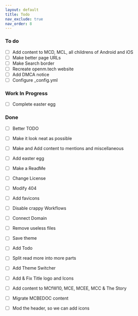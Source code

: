 ```yaml
---
layout: default
title: Todo
nav_exclude: true
nav_order: 8
---
```


### To do

- [ ] Add content to MCD, MCL, all childrens of Android and iOS  
- [ ] Make better page URLs  
- [ ] Make Search border  
- [ ] Recreate openm.tech website  
- [ ] Add DMCA notice  
- [ ] Configure _config.yml  

### Work In Progress

- [ ] Complete easter egg  

### Done

- [ ] Better TODO  
- [ ] Make it look neat as possible  
- [ ] Make and Add content to mentions and miscellaneous  
- [ ] Add easter egg  
- [ ] Make a ReadMe  
- [ ] Change License  
- [ ] Modify 404  
- [ ] Add favicons  
- [ ] Disable crappy Workflows  
- [ ] Connect Domain  
- [ ] Remove useless files  
- [ ] Save theme  
- [ ] Add Todo  
- [ ] Split read more into more parts  
- [ ] Add Theme Switcher  
- [ ] Add & Fix Title logo and Icons  
- [ ] Add content to MCfW10, MCE, MCEE, MCC & The Story  
- [ ] Migrate MCBEDOC content  
- [ ] Mod the header, so we can add icons  

